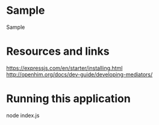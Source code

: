 # Sample

Sample

# Resources and links

https://expressjs.com/en/starter/installing.html
http://openhim.org/docs/dev-guide/developing-mediators/

# Running this application

node index.js
